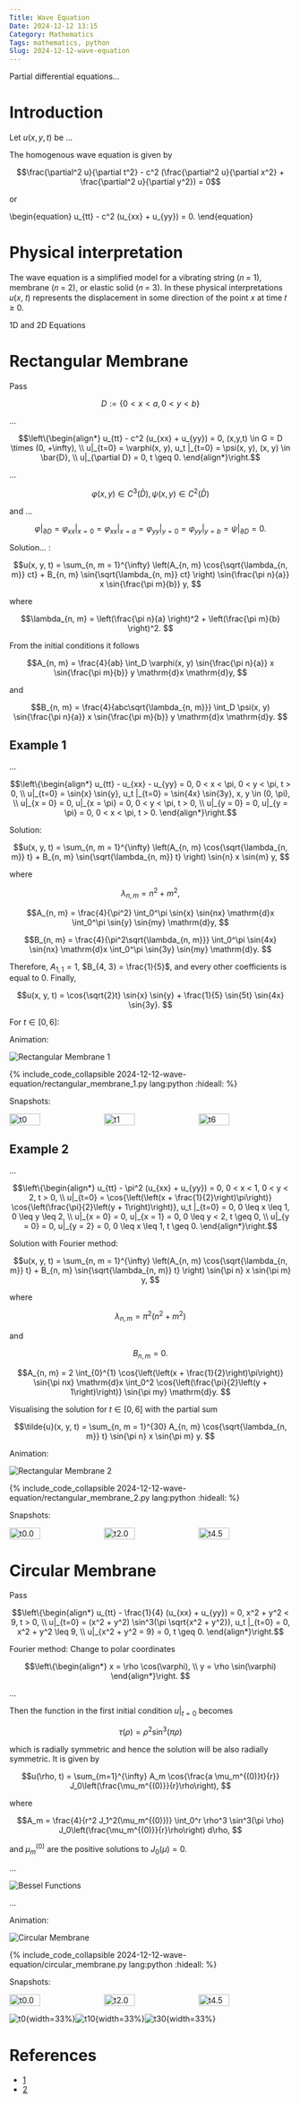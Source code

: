 ```yaml
---
Title: Wave Equation
Date: 2024-12-12 13:15
Category: Mathematics
Tags: mathematics, python
Slug: 2024-12-12-wave-equation
---
```


Partial differential equations...

# Introduction

Let $u(x, y, t)$ be ...
 
The homogenous wave equation is given by

$$\frac{\partial^2 u}{\partial t^2} - c^2 (\frac{\partial^2 u}{\partial x^2} + \frac{\partial^2 u}{\partial y^2}) = 0$$

or

\begin{equation}
u_{tt} - c^2 (u_{xx} + u_{yy}) = 0.
\end{equation}

# Physical interpretation

The wave equation is a simplified model for a vibrating
string (𝑛 = 1), membrane (𝑛 = 2), or elastic solid (𝑛 = 3). In these
physical interpretations 𝑢(𝑥, 𝑡) represents the displacement in some direction
of the point 𝑥 at time 𝑡 ≥ 0.

1D and 2D Equations

# Rectangular Membrane

Pass

$$D := \{0 < x < a, 0 < y < b\}
$$

...

$$\left\{\begin{align*}
u_{tt} - c^2 (u_{xx} + u_{yy}) = 0, (x,y,t) \in G = D \times (0, +\infty), \\ 
u|_{t=0} = \varphi(x, y), u_t |_{t=0} = \psi(x, y), (x, y) \in \bar{D}, \\
u|_{\partial D} = 0, t \geq 0.
\end{align*}\right.$$

...

$$\varphi(x, y) \in C^3 (\bar{D}), \psi(x, y) \in C^2 (\bar{D})
$$

and ...

$$\varphi |_{\partial D} = \varphi_{xx} |_{x = 0} = \varphi_{xx} |_{x = a} = \varphi_{yy} |_{y =0} = \varphi_{yy} |_{y = b} = \psi |_{\partial D} = 0.
$$

Solution... :

$$u(x, y, t) = \sum_{n, m = 1}^{\infty} \left(A_{n, m} \cos{\sqrt{\lambda_{n, m}} ct} + B_{n, m} \sin{\sqrt{\lambda_{n, m}} ct} \right) \sin{\frac{\pi n}{a}} x \sin{\frac{\pi m}{b}} y,
$$

where

$$\lambda_{n, m} = \left(\frac{\pi n}{a} \right)^2 + \left(\frac{\pi m}{b} \right)^2.
$$

From the initial conditions it follows

$$A_{n, m} = \frac{4}{ab} \int_D \varphi(x, y) \sin{\frac{\pi n}{a}} x \sin{\frac{\pi m}{b}} y \mathrm{d}x \mathrm{d}y,
$$

and

$$B_{n, m} = \frac{4}{abc\sqrt{\lambda_{n, m}}} \int_D \psi(x, y) \sin{\frac{\pi n}{a}} x \sin{\frac{\pi m}{b}} y \mathrm{d}x \mathrm{d}y.
$$

## Example 1

...

$$\left\{\begin{align*}
u_{tt} - u_{xx} - u_{yy} = 0, 0 < x < \pi, 0 < y < \pi, t > 0, \\
u|_{t=0} = \sin{x} \sin{y}, u_t |_{t=0} = \sin{4x} \sin{3y}, x, y \in (0, \pi), \\
u|_{x = 0} = 0, u|_{x = \pi} = 0, 0 < y < \pi, t > 0, \\
u|_{y = 0} = 0, u|_{y = \pi} = 0, 0 < x < \pi, t > 0.
\end{align*}\right.$$

Solution:

$$u(x, y, t) = \sum_{n, m = 1}^{\infty} \left(A_{n, m} \cos{\sqrt{\lambda_{n, m}} t} + B_{n, m} \sin{\sqrt{\lambda_{n, m}} t} \right) \sin{n} x \sin{m} y,
$$

where

$$\lambda_{n, m} = n^2 + m^2,
$$

$$A_{n, m} = \frac{4}{\pi^2} \int_0^\pi \sin{x} \sin{nx} \mathrm{d}x \int_0^\pi \sin{y} \sin{my} \mathrm{d}y,
$$

$$B_{n, m} = \frac{4}{\pi^2\sqrt{\lambda_{n, m}}} \int_0^\pi \sin{4x} \sin{nx} \mathrm{d}x \int_0^\pi \sin{3y} \sin{my} \mathrm{d}y.
$$

Therefore, $A_{1, 1} = 1$, $B_{4, 3} = \frac{1}{5}$, and every other coefficients is equal to $0$. Finally, 

$$u(x, y, t) = \cos{\sqrt{2}t} \sin{x} \sin{y} + \frac{1}{5} \sin{5t} \sin{4x} \sin{3y}.
$$

For $t \in [0, 6]$:

Animation:

![Rectangular Membrane 1](/images/2024-12-12-wave-equation/rectangular_membrane_1_animation.gif)

{% include_code_collapsible 2024-12-12-wave-equation/rectangular_membrane_1.py lang:python :hideall: %}

Snapshots:

<div style="display: flex; justify-content: space-between;">
  <img src="/images/2024-12-12-wave-equation/rectangular_membrane_1_t0.png" alt="t0" style="width: 33%;"/>
  <img src="/images/2024-12-12-wave-equation/rectangular_membrane_1_t1.png" alt="t1" style="width: 33%;"/>
  <img src="/images/2024-12-12-wave-equation/rectangular_membrane_1_t6.png" alt="t6" style="width: 33%;"/>
</div>

## Example 2

...

$$\left\{\begin{align*}
u_{tt} - \pi^2 (u_{xx} + u_{yy}) = 0, 0 < x < 1, 0 < y < 2, t > 0, \\
u|_{t=0} = \cos{\left(\left(x + \frac{1}{2}\right)\pi\right)} \cos{\left(\frac{\pi}{2}\left(y + 1\right)\right)}, u_t |_{t=0} = 0, 0 \leq x \leq 1, 0 \leq y \leq 2, \\
u|_{x = 0} = 0, u|_{x = 1} = 0, 0 \leq y < 2, t \geq 0, \\
u|_{y = 0} = 0, u|_{y = 2} = 0, 0 \leq x \leq 1, t \geq 0.
\end{align*}\right.$$

Solution with Fourier method:

$$u(x, y, t) = \sum_{n, m = 1}^{\infty} \left(A_{n, m} \cos{\sqrt{\lambda_{n, m}} t} + B_{n, m} \sin{\sqrt{\lambda_{n, m}} t} \right) \sin{\pi n} x \sin{\pi m} y,
$$

where

$$\lambda_{n, m} = \pi^2 (n^2 + m^2)
$$

and

$$B_{n, m} = 0.
$$

$$A_{n, m} = 2 \int_{0}^{1} \cos{\left(\left(x + \frac{1}{2}\right)\pi\right)} \sin{\pi nx} \mathrm{d}x \int_0^2 \cos{\left(\frac{\pi}{2}\left(y + 1\right)\right)} \sin{\pi my} \mathrm{d}y.
$$

Visualising the solution for $t \in [0, 6]$ with the partial sum

$$\tilde{u}(x, y, t) = \sum_{n, m = 1}^{30} A_{n, m} \cos{\sqrt{\lambda_{n, m}} t} \sin{\pi n} x \sin{\pi m} y.
$$

Animation:

![Rectangular Membrane 2](/images/2024-12-12-wave-equation/rectangular_membrane_2_animation.gif)

{% include_code_collapsible 2024-12-12-wave-equation/rectangular_membrane_2.py lang:python :hideall: %}

Snapshots:

<div style="display: flex; justify-content: space-between;">
  <img src="/images/2024-12-12-wave-equation/rectangular_membrane_2_t0.0.png" alt="t0.0" style="width: 33%;"/>
  <img src="/images/2024-12-12-wave-equation/rectangular_membrane_2_t2.0.png" alt="t2.0" style="width: 33%;"/>
  <img src="/images/2024-12-12-wave-equation/rectangular_membrane_2_t4.5.png" alt="t4.5" style="width: 33%;"/>
</div>

# Circular Membrane

Pass

$$\left\{\begin{align*}
u_{tt} - \frac{1}{4} (u_{xx} + u_{yy}) = 0, x^2 + y^2 < 9, t > 0, \\ 
u|_{t=0} = (x^2 + y^2) \sin^3(\pi \sqrt{x^2 + y^2}), u_t |_{t=0} = 0, x^2 + y^2 \leq 9, \\
u|_{x^2 + y^2 = 9} = 0, t \geq 0.
\end{align*}\right.$$

Fourier method: Change to polar coordinates

$$\left\{\begin{align*}
x = \rho \cos(\varphi), \\
y = \rho \sin(\varphi)
\end{align*}\right.
$$

...

Then the function in the first initial condition $u |_{t=0}$ becomes

$$\tau(\rho) = \rho^2 \sin^3(\pi \rho)
$$

which is radially symmetric and hence the solution will be also radially symmetric. It is given by

$$u(\rho, t) = \sum_{m=1}^{\infty} A_m \cos{\frac{a \mu_m^{(0)}t}{r}} J_0\left(\frac{\mu_m^{(0)}}{r}\rho\right),
$$

where

$$A_m = \frac{4}{r^2 J_1^2(\mu_m^{(0)})} \int_0^r \rho^3 \sin^3(\pi \rho) J_0\left(\frac{\mu_m^{(0)}}{r}\rho\right) d\rho,
$$

and $\mu_m^{(0)}$ are the positive solutions to $J_0(\mu) = 0$.

...

![Bessel Functions](/images/2024-12-12-wave-equation/BesselJ_800.svg)

...

Animation:

![Circular Membrane](/images/2024-12-12-wave-equation/circular_membrane_animation.gif)

{% include_code_collapsible 2024-12-12-wave-equation/circular_membrane.py lang:python :hideall: %}

Snapshots:

<div style="display: flex; justify-content: space-between;">
  <img src="/images/2024-12-12-wave-equation/circular_membrane_t0.png" alt="t0.0" style="width: 33%;"/>
  <img src="/images/2024-12-12-wave-equation/circular_membrane_t10.png" alt="t2.0" style="width: 33%;"/>
  <img src="/images/2024-12-12-wave-equation/circular_membrane_t30.png" alt="t4.5" style="width: 33%;"/>
</div>

![t0](./images/2024-12-12-wave-equation/circular_membrane_t0.png){width=33%}![t10](./images/2024-12-12-wave-equation/circular_membrane_t10.png){width=33%}![t30](./images/2024-12-12-wave-equation/circular_membrane_t30.png){width=33%}

# References

- [1](https://www.amazon.co.uk/Partial-Differential-Equations-Graduate-Mathematics/dp/1470469421/ref=sr_1_3?crid=2BINQDJ5R7XUB&dib=eyJ2IjoiMSJ9.GgU4uQBUKYO960lL6EjVJjksjFysLhCJKEHP436_saFGnfKf4uvgqyl_3WBjV779K4AwonOY5XnkRxVFCIqqGZCCE3I8YEjIC7mzvLwUa2lBPvByBCoFxTvGhrSKGLiAKlAvTVFSlbwklqyWEj4o852csy80_D3G2Gk9pedHKz22vqyc8UI8HAxWZ1wfu5bNoaqOOEDhy0W2XLaSijLCENnzVXjxTLS5xZkMCXr72G0.NeT6LdhY-WV9xVA26fbGHp37FbAKGo7mLwpV9m_2Rdk&dib_tag=se&keywords=partial+differential+equations&nsdOptOutParam=true&qid=1734133658&sprefix=partial+diff%2Caps%2C129&sr=8-3)
- [2](https://mathworld.wolfram.com/BesselFunctionoftheFirstKind.html)
